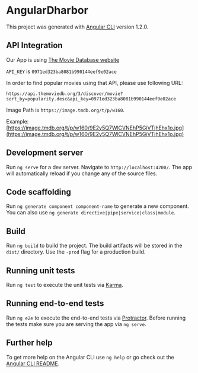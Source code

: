 # AngularDharbor

This project was generated with [Angular CLI](https://github.com/angular/angular-cli) version 1.2.0.

## API Integration
Our App is using [The Movie Database website](https://www.themoviedb.org/documentation/api/discover)

`API_KEY` is `0971ed323ba8081b990144eef9e02ace`

In order to find popular movies using that API, please use following URL:

```
https://api.themoviedb.org/3/discover/movie?sort_by=popularity.desc&api_key=0971ed323ba8081b990144eef9e02ace
```

Image Path is `https://image.tmdb.org/t/p/w160`.

Example: [https://image.tmdb.org/t/p/w160/9E2y5Q7WlCVNEhP5GiVTjhEhx1o.jpg](https://image.tmdb.org/t/p/w160/9E2y5Q7WlCVNEhP5GiVTjhEhx1o.jpg)

## Development server

Run `ng serve` for a dev server. Navigate to `http://localhost:4200/`. The app will automatically reload if you change any of the source files.

## Code scaffolding

Run `ng generate component component-name` to generate a new component. You can also use `ng generate directive|pipe|service|class|module`.

## Build

Run `ng build` to build the project. The build artifacts will be stored in the `dist/` directory. Use the `-prod` flag for a production build.

## Running unit tests

Run `ng test` to execute the unit tests via [Karma](https://karma-runner.github.io).

## Running end-to-end tests

Run `ng e2e` to execute the end-to-end tests via [Protractor](http://www.protractortest.org/).
Before running the tests make sure you are serving the app via `ng serve`.

## Further help

To get more help on the Angular CLI use `ng help` or go check out the [Angular CLI README](https://github.com/angular/angular-cli/blob/master/README.md).
